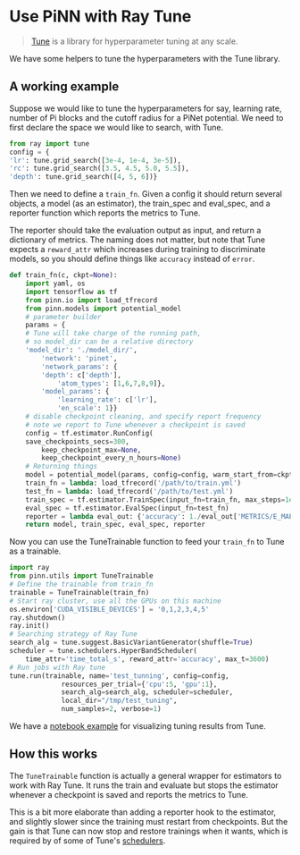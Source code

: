 # Use PiNN with Ray Tune

>  [Tune](https://ray.readthedocs.io/en/latest/tune.html) is a library for
>  hyperparameter tuning at any scale.

We have some helpers to tune the hyperparameters with the Tune library.

## A working example

Suppose we would like to tune the hyperparameters for say, learning
rate, number of Pi blocks and the cutoff radius for a PiNet potential.
We need to first declare the space we would like to search, with Tune.

```python
from ray import tune
config = {
'lr': tune.grid_search([3e-4, 1e-4, 3e-5]),
'rc': tune.grid_search([3.5, 4.5, 5.0, 5.5]),
'depth': tune.grid_search([4, 5, 6])}
``` 

Then we need to define a `train_fn`. Given a config it should return several
objects, a model (as an estimator), the train_spec and eval_spec, and a reporter
function which reports the metrics to Tune.

The reporter should take the evaluation output as input, and return a dictionary
of metrics. The naming does not matter, but note that Tune expects a
`reward_attr` which increases during training to discriminate models, so you
should define things like `accuracy` instead of `error`.

```python
def train_fn(c, ckpt=None):
    import yaml, os
    import tensorflow as tf
    from pinn.io import load_tfrecord
    from pinn.models import potential_model
    # parameter builder
    params = {
    # Tune will take charge of the running path,
    # so model_dir can be a relative directory
    'model_dir': './model_dir/',
        'network': 'pinet',
        'network_params': {
        'depth': c['depth'],
            'atom_types': [1,6,7,8,9]},
        'model_params': {
            'learning_rate': c['lr'],
            'en_scale': 1}}
    # disable checkpoint cleaning, and specify report frequency
    # note we report to Tune whenever a checkpoint is saved
    config = tf.estimator.RunConfig(
    save_checkpoints_secs=300,
        keep_checkpoint_max=None, 
        keep_checkpoint_every_n_hours=None)
    # Returning things
    model = potential_model(params, config=config, warm_start_from=ckpt)
    train_fn = lambda: load_tfrecord('/path/to/train.yml')
    test_fn = lambda: load_tfrecord('/path/to/test.yml')	
    train_spec = tf.estimator.TrainSpec(input_fn=train_fn, max_steps=1e6)
    eval_spec = tf.estimator.EvalSpec(input_fn=test_fn)
    reporter = lambda eval_out: {'accuracy': 1./eval_out['METRICS/E_MAE']}
    return model, train_spec, eval_spec, reporter
``` 

Now you can use the TuneTrainable function to feed your `train_fn`
to Tune as a trainable.

```Python
import ray
from pinn.utils import TuneTrainable	  
# Define the trainable from train_fn
trainable = TuneTrainable(train_fn)
# Start ray cluster, use all the GPUs on this machine
os.environ['CUDA_VISIBLE_DEVICES'] = '0,1,2,3,4,5'
ray.shutdown()
ray.init()
# Searching strategy of Ray Tune	  
search_alg = tune.suggest.BasicVariantGenerator(shuffle=True)
scheduler = tune.schedulers.HyperBandScheduler(
    time_attr='time_total_s', reward_attr='accuracy', max_t=3600)
# Run jobs with Ray tune
tune.run(trainable, name='test_tunning', config=config,
             resources_per_trial={'cpu':5, 'gpu':1},
             search_alg=search_alg, scheduler=scheduler,
             local_dir="/tmp/test_tuning",
             num_samples=2, verbose=1)
```


We have a [notebook example](../notebooks/Tune_visualize.ipynb) for visualizing tuning
results from Tune.
   

## How this works

The `TuneTrainable` function is actually a general wrapper for estimators to
work with Ray Tune. It runs the train and evaluate but stops the estimator
whenever a checkpoint is saved and reports the metrics to Tune.

This is a bit more elaborate than adding a reporter hook to the estimator, and
slightly slower since the training must restart from checkpoints. But the gain
is that Tune can now stop and restore trainings when it wants, which is required
by of some of Tune's
[schedulers](https://ray.readthedocs.io/en/latest/tune-schedulers.html).
